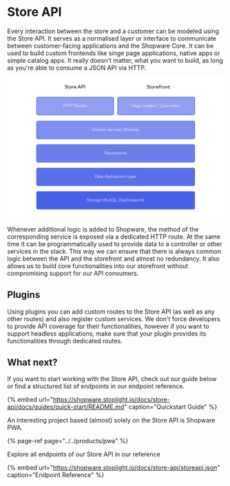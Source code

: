 # Store API

Every interaction between the store and a customer can be modeled using the Store API. It serves as a normalised layer or interface to communicate between customer-facing applications and the Shopware Core. It can be used to build custom frontends like singe page applications, native apps or simple catalog apps. It really doesn't matter, what you want to build, as long as you're able to consume a JSON API via HTTP.

![Data and logic flow in Shopware 6 \(top to bottom and vice versa\)](../../.gitbook/assets/image%20%283%29.png)

Whenever additional logic is added to Shopware, the method of the corresponding service is exposed via a dedicated HTTP route. At the same time it can be programmatically used to provide data to a controller or other services in the stack. This way we can ensure that there is always common logic between the API and the storefront and almost no redundancy. It also allows us to build core functionalities into our storefront without compromising support for our API consumers.

## Plugins

Using plugins you can add custom routes to the Store API \(as well as any other routes\) and also register custom services. We don't force developers to provide API coverage for their functionalities, however if you want to support headless applications, make sure that your plugin provides its functionalities through dedicated routes.

## What next?

If you want to start working with the Store API, check out our guide below or find a structured list of endpoints in our endpoint reference.

{% embed url="https://shopware.stoplight.io/docs/store-api/docs/guides/quick-start/README.md" caption="Quickstart Guide" %}

An interesting project based \(almost\) solely on the Store API is Shopware PWA.

{% page-ref page="../../products/pwa" %}

Explore all endpoints of our Store API in our reference

{% embed url="https://shopware.stoplight.io/docs/store-api/storeapi.json" caption="Endpoint Reference" %}

